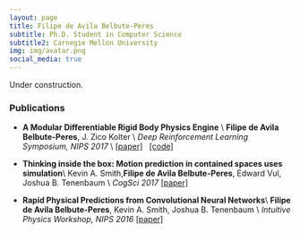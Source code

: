 ```yaml
---
layout: page
title: Filipe de Avila Belbute-Peres
subtitle: Ph.D. Student in Computer Science
subtitle2: Carnegie Mellon University
img: img/avatar.png
social_media: true
---
```


Under construction.

### Publications


* __A Modular Differentiable Rigid Body Physics Engine__ \\
__Filipe de Avila Belbute-Peres__, J. Zico Kolter \\
_Deep Reinforcement Learning Symposium, NIPS 2017_ \\
<a href="https://drive.google.com/open?id=1K8t4gQExFXbuG4F9Zd2_30Y5wtpdEST7" target="_blank">[paper]</a>
&nbsp; 
<a href="https://github.com/locuslab/lcp-physics" target="_blank">[code]</a>


* __Thinking inside the box: Motion prediction in contained spaces uses simulation__\\
 Kevin A. Smith,__Filipe de Avila Belbute-Peres__, Edward Vul, Joshua B. Tenenbaum \\
 _CogSci 2017_
<a href="http://scripts.mit.edu/~k2smith/publications/Smith_CogSci_Topology.pdf" target="_blank">[paper]</a>


* __Rapid Physical Predictions from Convolutional Neural Networks__\\
 __Filipe de Avila Belbute-Peres__, Kevin A. Smith, Joshua B. Tenenbaum \\
 _Intuitive Physics Workshop, NIPS 2016_
<a href="http://phys.csail.mit.edu/papers/9.pdf" target="_blank">[paper]</a>
